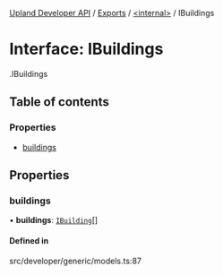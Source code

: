 [Upland Developer API](../README.md) / [Exports](../modules.md) / [<internal\>](../modules/internal_.md) / IBuildings

# Interface: IBuildings

[<internal>](../modules/internal_.md).IBuildings

## Table of contents

### Properties

- [buildings](internal_.IBuildings.md#buildings)

## Properties

### buildings

• **buildings**: [`IBuilding`](internal_.IBuilding.md)[]

#### Defined in

src/developer/generic/models.ts:87
